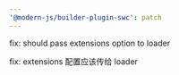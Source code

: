 ```yaml
---
'@modern-js/builder-plugin-swc': patch
---
```


fix: should pass extensions option to loader

fix: extensions 配置应该传给 loader

